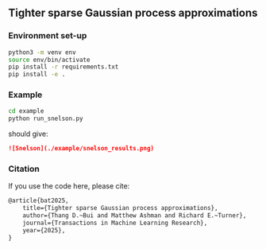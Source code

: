 ## Tighter sparse Gaussian process approximations

### Environment set-up
```bash
python3 -m venv env
source env/bin/activate
pip install -r requirements.txt
pip install -e .
```

### Example

``` bash
cd example
python run_snelson.py
```
should give:

```markdown
![Snelson](./example/snelson_results.png)
```

### Citation
If you use the code here, please cite:

```latex
@article{bat2025,
    title={Tighter sparse Gaussian process approximations},
    author={Thang D.~Bui and Matthew Ashman and Richard E.~Turner},
    journal={Transactions in Machine Learning Research},
    year={2025},
}
```
